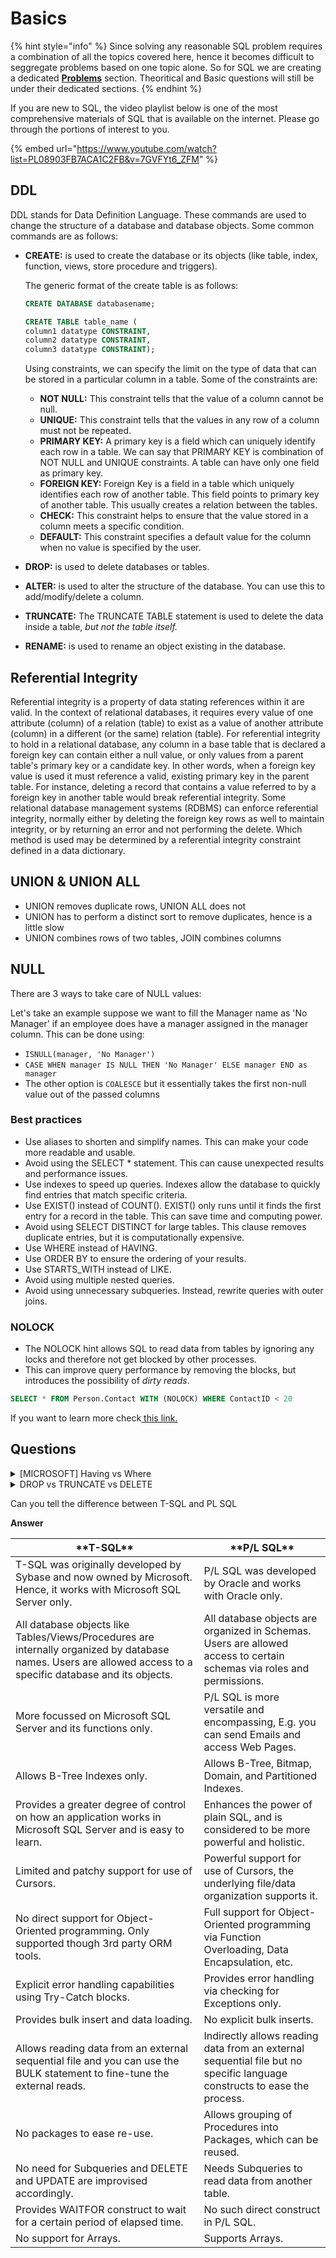 # Basics

{% hint style="info" %}
Since solving any reasonable SQL problem requires a combination of all the topics covered here, hence it becomes difficult to seggregate problems based on one topic alone. So for SQL we are creating a dedicated [**Problems**](problems.md) section. Theoritical and Basic questions will still be under their dedicated sections.
{% endhint %}

If you are new to SQL, the video playlist below[️](https://www.youtube.com/watch?v=7GVFYt6\_ZFM\&list=PL08903FB7ACA1C2FB) is one of the most comprehensive materials of SQL that is available on the internet. Please go through the portions of interest to you.

{% embed url="https://www.youtube.com/watch?list=PL08903FB7ACA1C2FB&v=7GVFYt6_ZFM" %}

## DDL

DDL stands for Data Definition Language. These commands are used to change the structure of a database and database objects. Some common commands are as follows:

*   **CREATE:** is used to create the database or its objects (like table, index, function, views, store procedure and triggers).

    The generic format of the create table is as follows:

    ```sql
    CREATE DATABASE databasename;

    CREATE TABLE table_name (
    column1 datatype CONSTRAINT,
    column2 datatype CONSTRAINT,
    column3 datatype CONSTRAINT); 
    ```

    Using constraints, we can specify the limit on the type of data that can be stored in a particular column in a table. Some of the constraints are:

    * **NOT NULL:** This constraint tells that the value of a column cannot be null.
    * **UNIQUE:** This constraint tells that the values in any row of a column must not be repeated.
    * **PRIMARY KEY:** A primary key is a field which can uniquely identify each row in a table. We can say that PRIMARY KEY is combination of NOT NULL and UNIQUE constraints. A table can have only one field as primary key.
    * **FOREIGN KEY:** Foreign Key is a field in a table which uniquely identifies each row of another table. This field points to primary key of another table. This usually creates a relation between the tables.
    * **CHECK:** This constraint helps to ensure that the value stored in a column meets a specific condition.
    * **DEFAULT:** This constraint specifies a default value for the column when no value is specified by the user.
* **DROP:** is used to delete databases or tables.
* **ALTER:** is used to alter the structure of the database. You can use this to add/modify/delete a column.
* **TRUNCATE:** The TRUNCATE TABLE statement is used to delete the data inside a table, _but not the table itself._
* **RENAME:** is used to rename an object existing in the database.

## Referential Integrity

Referential integrity is a property of data stating references within it are valid. In the context of relational databases, it requires every value of one attribute (column) of a relation (table) to exist as a value of another attribute (column) in a different (or the same) relation (table). For referential integrity to hold in a relational database, any column in a base table that is declared a foreign key can contain either a null value, or only values from a parent table's primary key or a candidate key. In other words, when a foreign key value is used it must reference a valid, existing primary key in the parent table. For instance, deleting a record that contains a value referred to by a foreign key in another table would break referential integrity. Some relational database management systems (RDBMS) can enforce referential integrity, normally either by deleting the foreign key rows as well to maintain integrity, or by returning an error and not performing the delete. Which method is used may be determined by a referential integrity constraint defined in a data dictionary.

## UNION & UNION ALL

* UNION removes duplicate rows, UNION ALL does not
* UNION has to perform a distinct sort to remove duplicates, hence is a little slow
* UNION combines rows of two tables, JOIN combines columns

## NULL

There are 3 ways to take care of NULL values:

Let's take an example suppose we want to fill the Manager name as 'No Manager' if an employee does have a manager assigned in the manager column. This can be done using:

* `ISNULL(manager, 'No Manager')`
* `CASE WHEN manager IS NULL THEN 'No Manager' ELSE manager END as manager`
* The other option is `COALESCE` but it essentially takes the first non-null value out of the passed columns

### Best practices

* Use aliases to shorten and simplify names. This can make your code more readable and usable.&#x20;
* Avoid using the SELECT \* statement. This can cause unexpected results and performance issues.&#x20;
* Use indexes to speed up queries. Indexes allow the database to quickly find entries that match specific criteria.&#x20;
* Use EXIST() instead of COUNT(). EXIST() only runs until it finds the first entry for a record in the table. This can save time and computing power.&#x20;
* Avoid using SELECT DISTINCT for large tables. This clause removes duplicate entries, but it is computationally expensive.&#x20;
* Use WHERE instead of HAVING.&#x20;
* Use ORDER BY to ensure the ordering of your results.
* Use STARTS\_WITH instead of LIKE.&#x20;
* Avoid using multiple nested queries.
* Avoid using unnecessary subqueries.  Instead, rewrite queries with outer joins.

### NOLOCK

* The NOLOCK hint allows SQL to read data from tables by ignoring any locks and therefore not get blocked by other processes.
* This can improve query performance by removing the blocks, but introduces the possibility of _dirty reads_.

```sql
SELECT * FROM Person.Contact WITH (NOLOCK) WHERE ContactID < 20 
```

If you want to learn more check[ this link.](https://www.mssqltips.com/sqlservertip/2470/understanding-the-sql-server-nolock-hint/)

## Questions

<details>

<summary>[MICROSOFT] Having vs Where</summary>

Can you elborate on the differences between HAVING and WHERE clause in a SQL query?

**Answer**

The major differences between HAVING and WHERE are as follows:

* WHERE can be used with Select, Insert, Update, Delete statements. HAVING can only be used with Select statements
* WHERE filters rows before aggregation, HAVING filters after that

Performance wise there is not much of a difference, the best practice is to filter out unwanted rows as early as possible.

</details>

<details>

<summary>DROP vs TRUNCATE vs DELETE</summary>

The DELETE command deletes one or more existing records from the table in the database. The DROP Command drops the complete table from the database. The TRUNCATE Command deletes all the rows from the existing table, leaving the row with the column names.

</details>

Can you tell the difference between T-SQL and PL SQL

**Answer**

| \*\*T-SQL\*\*                                                                                                                                                        | \*\*P/L SQL\*\*                                                                                                            |
| -------------------------------------------------------------------------------------------------------------------------------------------------------------------- | -------------------------------------------------------------------------------------------------------------------------- |
| T-SQL   was originally developed by Sybase and now owned by Microsoft. Hence, it   works with Microsoft SQL Server only.                                             | P/L SQL was developed   by Oracle and works with Oracle only.                                                              |
| All   database objects like Tables/Views/Procedures are internally organized by   database names. Users are allowed access to a specific database and its   objects. | All database objects   are organized in Schemas. Users are allowed access to certain schemas via   roles and permissions.  |
| More   focussed on Microsoft SQL Server and its functions only.                                                                                                      | P/L SQL is more   versatile and encompassing, E.g. you can send Emails and access Web   Pages.                             |
| Allows   B-Tree Indexes only.                                                                                                                                        | Allows B-Tree, Bitmap,   Domain, and Partitioned Indexes.                                                                  |
| Provides   a greater degree of control on how an application works in Microsoft SQL   Server and is easy to learn.                                                   | Enhances the power of   plain SQL, and is considered to be more powerful and holistic.                                     |
| Limited   and patchy support for use of Cursors.                                                                                                                     | Powerful support for   use of Cursors, the underlying file/data organization supports it.                                  |
| No   direct support for Object-Oriented programming. Only supported though 3rd   party ORM   tools.                                                                  | Full support for Object-Oriented programming via Function Overloading, Data Encapsulation, etc.                            |
| Explicit   error handling capabilities using Try-Catch blocks.                                                                                                       | Provides error handling via checking for Exceptions only.                                                                  |
| Provides bulk insert and data loading.                                                                                                                               | No explicit bulk inserts.                                                                                                  |
| Allows reading data from an external sequential file and you can use the BULK   statement to fine-tune the external reads.                                           | Indirectly allows reading data from an external sequential file but no specific language   constructs to ease the process. |
| No packages to ease re-use.                                                                                                                                          | Allows grouping of Procedures into Packages, which can be reused.                                                          |
| No   need for Subqueries and DELETE and UPDATE are improvised accordingly.                                                                                           | Needs Subqueries to read data from another table.                                                                          |
| Provides WAITFOR construct to wait for a certain period of elapsed time.                                                                                             | No such direct construct in P/L SQL.                                                                                       |
| No support for Arrays.                                                                                                                                               | Supports Arrays.                                                                                                           |

